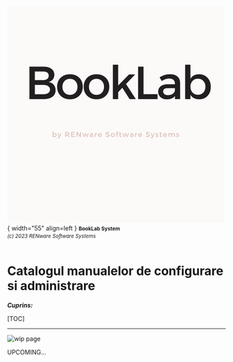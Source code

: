 ![booklab_logo](../pictures/booklab_logo.png){ width="55" align=left }
<small markdown>**BookLab System**<br>
*(c) 2023 RENware Software Systems*
</small><br><br>



# Catalogul manualelor de configurare si administrare


***Cuprins:***

[TOC]

***





<!-- -#TODO ...Under construction page... -->

![wip page](pictures/under_maintenance.png)

UPCOMING...



